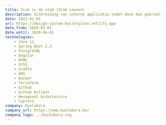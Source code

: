 ```yaml
---
title: Slim in de stad (Stad Leuven)
description: Uitbreiding van interne applicatie zodat deze kan gebruikt worden door verschillende sociale organisaties, alsook de applicatie omvormen zodat deze volwaardig bruikbaar is op mobiele apparaten.
date: 2022-01-01
url: https://design-system-boilerplate.netlify.app
date_from: 2020-03-01
date_until: 2020-06-01
technologies:
    - Java 11
    - Spring Boot 2.3
    - PostgreSQL
    - Angular
    - HTML
    - SCSS
    - Gradle
    - AWS
    - Docker
    - Terraform
    - Github
    - Github Actions
    - Hexagonal Architecture
    - Cypress
company: Kunlabora
company_url: https://www.kunlabora.be/
company_logo: ../kunlabora.svg
---
```

